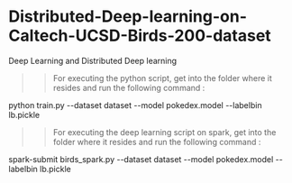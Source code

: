 # Distributed-Deep-learning-on-Caltech-UCSD-Birds-200-dataset
Deep Learning and Distributed Deep learning

>> For executing the python script, get into the folder where it resides and run the following command :

python train.py --dataset dataset --model pokedex.model --labelbin lb.pickle


>> For executing the deep learning script on spark, get into the folder where it resides and run the following command :

 spark-submit birds_spark.py --dataset dataset --model pokedex.model --labelbin lb.pickle


